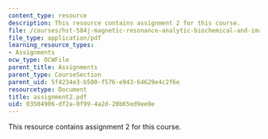 ```yaml
---
content_type: resource
description: This resource contains assignment 2 for this course.
file: /courses/hst-584j-magnetic-resonance-analytic-biochemical-and-imaging-techniques-spring-2006/03504906df2a0f994a2d20b65ed9ee0e_assignment2.pdf
file_type: application/pdf
learning_resource_types:
- Assignments
ocw_type: OCWFile
parent_title: Assignments
parent_type: CourseSection
parent_uid: 5f4234e3-b500-f576-e943-64629e4c2f6e
resourcetype: Document
title: assignment2.pdf
uid: 03504906-df2a-0f99-4a2d-20b65ed9ee0e
---
```

This resource contains assignment 2 for this course.

